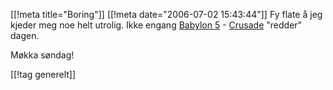 [[!meta  title="Boring"]]
[[!meta  date="2006-07-02 15:43:44"]]
Fy flate å jeg kjeder meg noe helt utrolig. Ikke engang <a href="http://en.wikipedia.org/wiki/Babylon_5">Babylon 5</a> - <a href="http://en.wikipedia.org/wiki/Crusade_%28TV_series%29">Crusade</a> "redder" dagen.

Møkka søndag!

[[!tag  generelt]]
